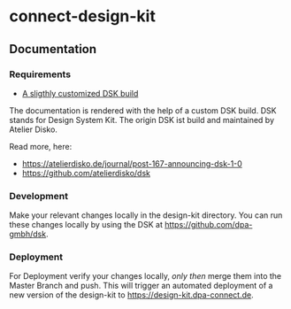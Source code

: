 # connect-design-kit

## Documentation

### Requirements

* [A sligthly customized DSK build](https://github.com/dpa-gmbh/dsk)

The documentation is rendered with the help of a custom DSK build.
DSK stands for Design System Kit. The origin DSK ist build and maintained by Atelier Disko.

Read more, here:

- https://atelierdisko.de/journal/post-167-announcing-dsk-1-0
- https://github.com/atelierdisko/dsk

### Development

Make your relevant changes locally in the design-kit directory. You can run these changes
locally by using the DSK at https://github.com/dpa-gmbh/dsk. 

### Deployment

For Deployment verify your changes locally, *only then* merge them into the Master Branch and push. This
will trigger an automated deployment of a new version of the design-kit to
https://design-kit.dpa-connect.de. 

